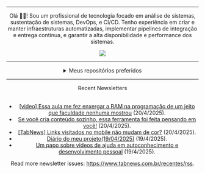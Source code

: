 <div align="center">
<hr>
<p>Olá 👋🏾! Sou um profissional de tecnologia focado em análise de sistemas, sustentação de sistemas, DevOps, e CI/CD. Tenho experiência em criar e manter infraestruturas automatizadas, implementar pipelines de integração e entrega contínua, e garantir a alta disponibilidade e performance dos sistemas.</p>
  <img src="https://media.giphy.com/media/yAGIvCiwPJn5C/giphy.gif">
<hr>
  <details>
  <summary>Meus repositórios preferidos</summary>
  <br />
  Alguns dos meus melhores repositórios:
  <br />
<br />
  <ul><li><a href=https://github.com/KubeNerd/aluratube target="_blank" rel="noopener noreferrer">KubeNerd/aluratube</a> (<b>0</b> ✨ and <b>0</b> 🍴): Aluratube - Desenvolvido durante a imersão React da Alura no final de 2022</li><li><a href=https://github.com/KubeNerd/nlw-ia target="_blank" rel="noopener noreferrer">KubeNerd/nlw-ia</a> (<b>0</b> ✨ and <b>0</b> 🍴): Projeto desenvolvido durante a NLW IA - Usando a API da OPENAI</li><li><a href=https://github.com/KubeNerd/nlw-journey-ia target="_blank" rel="noopener noreferrer">KubeNerd/nlw-journey-ia</a> (<b>0</b> ✨ and <b>0</b> 🍴): NLW IA - Agent de viagens usando python + langchain + GPT</li>
<li>More coming soon :).</li>
</ul>
  </details>
  <hr/>
    <summary>Recent Newsletters</summary>
  <br />
  <ul>
    <li><a href=https://www.tabnews.com.br/paulocoutinho/video-essa-aula-me-fez-enxergar-a-ram-na-programacao-de-um-jeito-que-faculdade-nenhuma-mostrou target="_blank" rel="noopener noreferrer">[video] Essa aula me fez enxergar a RAM na programação de um jeito que faculdade nenhuma mostrou</a> (20/4/2025).</li><li><a href=https://www.tabnews.com.br/JeanCarlosDev/se-voce-cria-conteudo-sozinho-essa-ferramenta-foi-feita-pensando-em-voce target="_blank" rel="noopener noreferrer">Se você cria conteúdo sozinho, essa ferramenta foi feita pensando em você!</a> (20/4/2025).</li><li><a href=https://www.tabnews.com.br/Jevilson/tabnews-links-visitados-no-mobile-nao-mudam-de-cor target="_blank" rel="noopener noreferrer">[TabNews] Links visitados no mobile não mudam de cor?</a> (20/4/2025).</li><li><a href=https://www.tabnews.com.br/ViniciusDaniel404/diario-do-meu-projeto19-04-2025 target="_blank" rel="noopener noreferrer">Diário do meu projeto(19/04/2025)</a> (19/4/2025).</li><li><a href=https://www.tabnews.com.br/GustavoFurtadoFatality/um-papo-sobre-videos-de-ajuda-em-autoconhecimento-e-desenvolvimento-pessoal target="_blank" rel="noopener noreferrer">Um papo sobre videos de ajuda em autoconhecimento e desenvolvimento pessoal</a> (19/4/2025).</li>
  </ul>
<p>Read more newsletter issues: <a href="https://www.tabnews.com.br/recentes/rss">https://www.tabnews.com.br/recentes/rss</a>.</p>
  </details>
